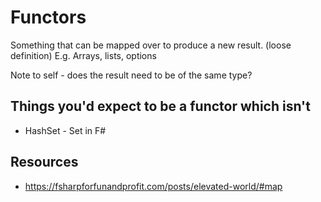 # Functors
Something that can be mapped over to produce a new result. (loose definition)
E.g. Arrays, lists, options

Note to self - does the result need to be of the same type?

## Things you'd expect to be a functor which isn't
- HashSet - Set in F#

## Resources 
- https://fsharpforfunandprofit.com/posts/elevated-world/#map